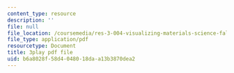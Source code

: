 ```yaml
---
content_type: resource
description: ''
file: null
file_location: /coursemedia/res-3-004-visualizing-materials-science-fall-2017/b6a8028f58d4048018daa13b3870dea2_80hnG8EH5tA.pdf
file_type: application/pdf
resourcetype: Document
title: 3play pdf file
uid: b6a8028f-58d4-0480-18da-a13b3870dea2
---
```

